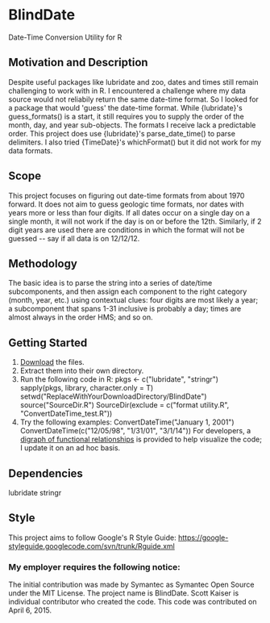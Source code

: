# BlindDate
Date-Time Conversion Utility for R

## Motivation and Description
Despite useful packages like lubridate and zoo, dates and times still remain challenging to work with in R.
I encountered a challenge where my data source would not reliabily return the same date-time format.
So I looked for a package that would 'guess' the date-time format.
While {lubridate}'s guess_formats() is a start, it still requires you to supply the order of the month, day, and year sub-objects.
The formats I receive lack a predictable order. This project does use {lubridate}'s parse_date_time() to parse delimiters.
I also tried {TimeDate}'s whichFormat() but it did not work for my data formats.

## Scope
This project focuses on figuring out date-time formats from about 1970 forward.
It does not aim to guess geologic time formats, nor dates with years more or less than four digits.
If all dates occur on a single day on a single month, it will not work if the day is on or before the 12th.
Similarly, if 2 digit years are used there are conditions in which the format will not be guessed -- say if all data is on 12/12/12.

## Methodology
The basic idea is to parse the string into a series of date/time subcomponents,
and then assign each component to the right category (month, year, etc.)
using contextual clues: four digits are most likely a year;
a subcomponent that spans 1-31 inclusive is probably a day;
times are almost always in the order HMS; and so on.

## Getting Started
1. [Download](https://github.com/sckaiser/BlindDate/archive/master.zip) the files.
2. Extract them into their own directory.
3. Run the following code in R:
    pkgs <- c("lubridate", "stringr")
    sapply(pkgs, library, character.only = T)
    setwd("ReplaceWithYourDownloadDirectory/BlindDate")
    source("SourceDir.R")
    SourceDir(exclude = c("format utility.R", "ConvertDateTime_test.R"))
4.  Try the following examples:
    ConvertDateTime("January 1, 2001")
    ConvertDateTime(c("12/05/98", "1/31/01", "3/1/14"))
For developers, a [digraph of functional relationships](https://github.com/sckaiser/BlindDate/blob/master/Digraph_functions.png) is provided to help visualize the code; I update it on an ad hoc basis.

## Dependencies
lubridate
stringr

## Style
This project aims to follow Google's R Style Guide:
https://google-styleguide.googlecode.com/svn/trunk/Rguide.xml


### My employer requires the following notice:
The initial contribution was made by Symantec as Symantec Open Source under the MIT License.
The project name is BlindDate.
Scott Kaiser is individual contributor who created the code.
This code was contributed on April 6, 2015.
